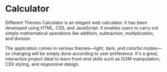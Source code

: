 # Calculator

Different Themes Calculator is an elegant web calculator. It has been developed using HTML, CSS, and JavaScript. It enables users to carry out simple mathematical operations like addition, subtraction, multiplication, and division.

The application comes in various themes—light, dark, and colorful modes—so changing will be simply done according to user preference. It's a great, interactive project ideal to learn front-end skills such as DOM manipulation, CSS styling, and responsive design.
